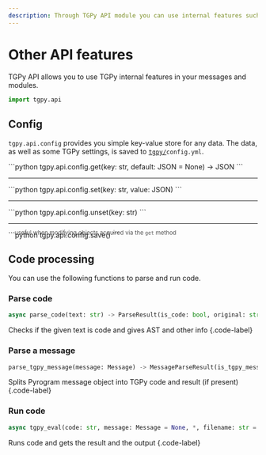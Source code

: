 ```yaml
---
description: Through TGPy API module you can use internal features such as internal config object and functions to parse and run code.
---
```


# Other API features

TGPy API allows you to use TGPy internal features in your messages and modules.

```python
import tgpy.api
```

## Config

`tgpy.api.config` provides you simple key-value store for any data.
The data, as well as some TGPy settings, is saved to <code>[tgpy/](/installation/#data-storage)config.yml</code>.

<div class="tgpy-code-block">
```python
tgpy.api.config.get(key: str, default: JSON = None) -> JSON
```
<hr>
```python
tgpy.api.config.set(key: str, value: JSON)
```
<hr>
```python
tgpy.api.config.unset(key: str)
```
<hr>
```python
tgpy.api.config.save()
```

<small style="display: block; margin: -1.25rem 0 0 0.8rem; padding-bottom: .25rem; opacity: 75%">
useful when modifying objects acquired via the <code>get</code> method
</small>

</div>

## Code processing

You can use the following functions to parse and run code.

### Parse code

```python
async parse_code(text: str) -> ParseResult(is_code: bool, original: str, transformed: str, tree: AST | None)
```

Checks if the given text is code and gives AST and other info
{.code-label}

### Parse a message

```python
parse_tgpy_message(message: Message) -> MessageParseResult(is_tgpy_message: bool, code: str | None, result: str | None)
```

Splits Pyrogram message object into TGPy code and result (if present)
{.code-label}

### Run code

```python
async tgpy_eval(code: str, message: Message = None, *, filename: str = None) -> EvalResult(result: Any, output: str)
```

Runs code and gets the result and the output
{.code-label}
